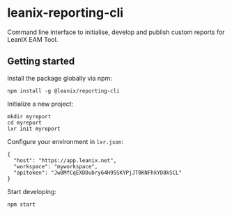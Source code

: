 # leanix-reporting-cli

Command line interface to initialise, develop and publish custom reports for LeanIX EAM Tool.

## Getting started
Install the package globally via npm:
```
npm install -g @leanix/reporting-cli
````

Initialize a new project:
```
mkdir myreport
cd myreport
lxr init myreport
```

Configure your environment in `lxr.json`:
```
{
  "host": "https://app.leanix.net",
  "workspace": "myworkspace",
  "apitoken": "Jw8MfCqEXDDubry64H95SKYPjJTBKNFhkYD8kSCL"
}
```

Start developing:
```
npm start
```

